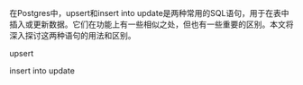 
在Postgres中，upsert和insert into update是两种常用的SQL语句，用于在表中插入或更新数据。它们在功能上有一些相似之处，但也有一些重要的区别。本文将深入探讨这两种语句的用法和区别。

<!--more-->

upsert

insert into update